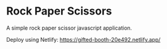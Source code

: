 # Rock Paper Scissors

A simple rock paper scissor javascript application.

Deploy using Netlify: https://gifted-booth-20e492.netlify.app/
